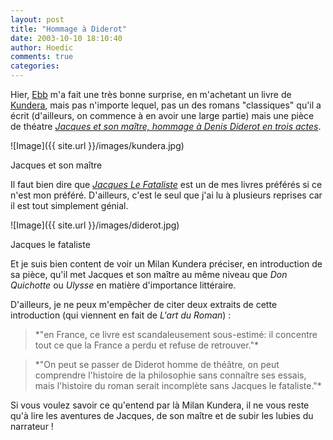 ```yaml
---
layout: post
title: "Hommage à Diderot"
date: 2003-10-10 18:10:40
author: Hoedic
comments: true
categories: 
---
```



Hier, [Ebb](http://ebb.monblogue.com/) m'a fait une très bonne surprise, en m'achetant un livre de [Kundera](http://photographie.litteratura.com/?rub=kundera), mais pas n'importe lequel, pas un des romans "classiques" qu'il a écrit (d'ailleurs, on commence à en avoir une large partie) mais une pièce de théatre [*Jacques et son maître, hommage à Denis Diderot en trois actes*](http://www.amazon.fr/exec/obidos/ASIN/2070405834/ref=pd_sim_dp_2/402-4401588-1008114).

![Image]({{ site.url }}/images/kundera.jpg)
<div class="photoattrib">Jacques et son maître</div>



Il faut bien dire que [*Jacques Le Fataliste*](http://www.amazon.fr/exec/obidos/ASIN/2070367630/qid=1065801332/sr=2-1/ref=sr_2_3_1/402-4401588-1008114) est un de mes livres préférés si ce n'est mon préféré. D'ailleurs, c'est le seul que j'ai lu à plusieurs reprises car il est tout simplement génial.

![Image]({{ site.url }}/images/diderot.jpg)
<div class="photoattrib">Jacques le fataliste</div>



Et je suis bien content de voir un Milan Kundera préciser, en introduction de sa pièce, qu'il met Jacques et son maître au même niveau que *Don Quichotte* ou *Ulysse* en matière d'importance littéraire.

D'ailleurs, je ne peux m'empêcher de citer deux extraits de cette introduction (qui viennent en fait de *L'art du Roman*) :

<blockquote>*"en France, ce livre est scandaleusement sous-estimé: il concentre tout ce que la France a perdu et refuse de retrouver."*</blockquote>

<blockquote>*"On peut se passer de Diderot homme de théâtre, on peut comprendre l'histoire de la philosophie sans connaître ses essais, mais l'histoire du roman serait incomplète sans Jacques le fataliste."*</blockquote>

Si vous voulez savoir ce qu'entend par là Milan Kundera, il ne vous reste qu'à lire les aventures de Jacques, de son maître et de subir les lubies du narrateur !


